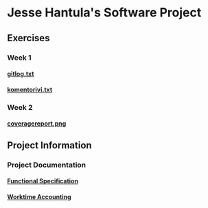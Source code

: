 # Jesse Hantula's Software Project
## Exercises
### Week 1
#### [gitlog.txt](https://github.com/JesseHantula/ot-harjoitustyo/blob/master/laskarit/viikko1/gitlog.txt)
#### [komentorivi.txt](https://github.com/JesseHantula/ot-harjoitustyo/blob/master/laskarit/viikko1/komentorivi.txt)

### Week 2
#### [coveragereport.png](https://github.com/JesseHantula/ot-harjoitustyo/blob/master/laskarit/viikko2/kattavuusraportti.png)

## Project Information
### Project Documentation
#### [Functional Specification](https://github.com/JesseHantula/ot-harjoitustyo/blob/master/documentation/functionalspecification.md)
#### [Worktime Accounting](https://github.com/JesseHantula/ot-harjoitustyo/blob/master/documentation/worktimeaccounting.md)
